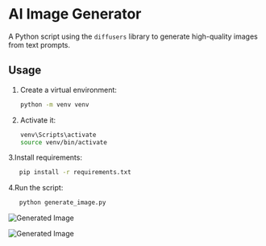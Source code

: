 # AI Image Generator

A Python script using the `diffusers` library to generate high-quality images from text prompts.

## Usage

1. Create a virtual environment:
   ```bash
   python -m venv venv
   ```
2. Activate it:
   ```bash
   venv\Scripts\activate
   source venv/bin/activate
   ```
3.Install requirements:
   ```bash
      pip install -r requirements.txt
   ```
4.Run the script:
   ```bash
      python generate_image.py
   ```


![Generated Image](https://github.com/user-attachments/assets/859b25bb-da6e-43ed-a57c-9d9f50befdd6)

![Generated Image](https://github.com/user-attachments/assets/77f26e40-a4c5-43e3-bea2-13bce2763bff)


